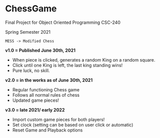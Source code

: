 # ChessGame
Final Project for Object Oriented Programming CSC-240

Spring Semester 2021 


`MESS -> Modified Chess`

**v1.0 = Published June 30th, 2021**
  - When piece is clicked, generates a random King on a random square. 
  - Click until one King is left, the last king standing wins! 
  - Pure luck, no skill.

**v2.0 = in the works as of June 30th, 2021**
 - Regular functioning Chess game
 - Follows all normal rules of chess
 - Updated game pieces!

**v3.0 = late 2021/ early 2022**
  - Import custom game pieces for both players!
  - Set clock (setting can be based on user click or automatic)
  - Reset Game and Playback options
  
